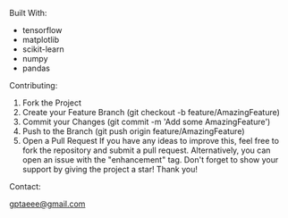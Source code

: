 Built With:
  - tensorflow
  - matplotlib
  - scikit-learn
  - numpy
  - pandas

Contributing:
  1. Fork the Project
  2. Create your Feature Branch (git checkout -b feature/AmazingFeature)
  3. Commit your Changes (git commit -m 'Add some AmazingFeature')
  4. Push to the Branch (git push origin feature/AmazingFeature)
  5. Open a Pull Request
If you have any ideas to improve this, feel free to fork the repository and submit a pull request. Alternatively, you can open an issue with the "enhancement" tag. Don't forget to show your support by giving the project a star! Thank you!

Contact:

  gptaeee@gmail.com
